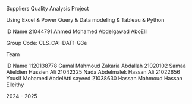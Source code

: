 Suppliers Quality Analysis Project

Using
Excel & Power Query & Data modeling & Tableau & Python


ID                  Name
21044791          Ahmed Mohamed Abdelgawad AboElil

Group Code: CLS_CAI-DAT1-G3e


Team

ID                  Name
1120138778        Gamal Mahmoud Zakaria Abdallah 
21020102          Samaa Alieldien Hussien Ali 
21042325          Nada Abdelmalek Hassan Ali
21022656          Yousif Mohamed AbdelAtti sayeed
21038630          Hassan Mahmoud Hassan Elleithy


2024 - 2025


